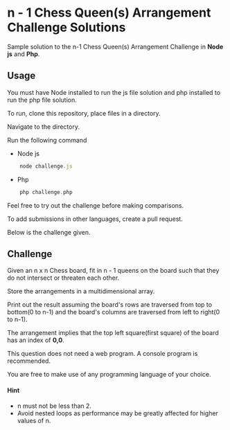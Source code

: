 # n - 1 Chess Queen(s) Arrangement Challenge Solutions
Sample solution to the n-1 Chess Queen(s) Arrangement Challenge in **Node js** and **Php**.

## Usage
You must have Node installed to run the js file solution and php installed to run the php file solution.

To run, clone this repository, place files in a directory.

Navigate to the directory.

Run the following command
- Node js
```javascript
    node challenge.js
```
- Php
```php
    php challenge.php
```

Feel free to try out the challenge before making comparisons.

To add submissions in other languages, create a pull request.

Below is the challenge given.

## Challenge
Given an n x n Chess board, fit in n - 1 queens on the board such that they do not intersect or threaten each other.

Store the arrangements in a multidimensional array.

Print out the result assuming the board's rows are traversed from top to bottom(0 to n-1) and the board's columns are traversed from left to right(0 to n-1).

The arrangement implies that the top left square(first square) of the board has an index of **0,0**.

This question does not need a web program. A console program is recommended.

You are free to make use of any programming language of your choice.

#### Hint
- n must not be less than 2.
- Avoid nested loops as performance may be greatly affected for higher values of n.
